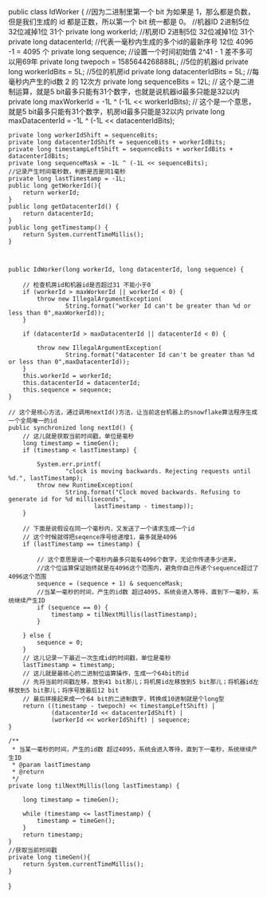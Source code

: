 public class IdWorker {
    //因为二进制里第一个 bit 为如果是 1，那么都是负数，但是我们生成的 id 都是正数，所以第一个 bit 统一都是 0。
    //机器ID  2进制5位  32位减掉1位 31个
    private long workerId;
    //机房ID 2进制5位  32位减掉1位 31个
    private long datacenterId;
    //代表一毫秒内生成的多个id的最新序号  12位 4096 -1 = 4095 个
    private long sequence;
    //设置一个时间初始值    2^41 - 1   差不多可以用69年
    private long twepoch = 1585644268888L;
    //5位的机器id
    private long workerIdBits = 5L;
    //5位的机房id
    private long datacenterIdBits = 5L;
    //每毫秒内产生的id数 2 的 12次方
    private long sequenceBits = 12L;
    // 这个是二进制运算，就是5 bit最多只能有31个数字，也就是说机器id最多只能是32以内
    private long maxWorkerId = -1L ^ (-1L << workerIdBits);
    // 这个是一个意思，就是5 bit最多只能有31个数字，机房id最多只能是32以内
    private long maxDatacenterId = -1L ^ (-1L << datacenterIdBits);

    private long workerIdShift = sequenceBits;
    private long datacenterIdShift = sequenceBits + workerIdBits;
    private long timestampLeftShift = sequenceBits + workerIdBits + datacenterIdBits;
    private long sequenceMask = -1L ^ (-1L << sequenceBits);
    //记录产生时间毫秒数，判断是否是同1毫秒
    private long lastTimestamp = -1L;
    public long getWorkerId(){
        return workerId;
    }
    public long getDatacenterId() {
        return datacenterId;
    }
    public long getTimestamp() {
        return System.currentTimeMillis();
    }



    public IdWorker(long workerId, long datacenterId, long sequence) {

        // 检查机房id和机器id是否超过31 不能小于0
        if (workerId > maxWorkerId || workerId < 0) {
            throw new IllegalArgumentException(
                    String.format("worker Id can't be greater than %d or less than 0",maxWorkerId));
        }

        if (datacenterId > maxDatacenterId || datacenterId < 0) {

            throw new IllegalArgumentException(
                    String.format("datacenter Id can't be greater than %d or less than 0",maxDatacenterId));
        }
        this.workerId = workerId;
        this.datacenterId = datacenterId;
        this.sequence = sequence;
    }

    // 这个是核心方法，通过调用nextId()方法，让当前这台机器上的snowflake算法程序生成一个全局唯一的id
    public synchronized long nextId() {
        // 这儿就是获取当前时间戳，单位是毫秒
        long timestamp = timeGen();
        if (timestamp < lastTimestamp) {

            System.err.printf(
                    "clock is moving backwards. Rejecting requests until %d.", lastTimestamp);
            throw new RuntimeException(
                    String.format("Clock moved backwards. Refusing to generate id for %d milliseconds",
                            lastTimestamp - timestamp));
        }

        // 下面是说假设在同一个毫秒内，又发送了一个请求生成一个id
        // 这个时候就得把seqence序号给递增1，最多就是4096
        if (lastTimestamp == timestamp) {

            // 这个意思是说一个毫秒内最多只能有4096个数字，无论你传递多少进来，
            //这个位运算保证始终就是在4096这个范围内，避免你自己传递个sequence超过了4096这个范围
            sequence = (sequence + 1) & sequenceMask;
            //当某一毫秒的时间，产生的id数 超过4095，系统会进入等待，直到下一毫秒，系统继续产生ID
            if (sequence == 0) {
                timestamp = tilNextMillis(lastTimestamp);
            }

        } else {
            sequence = 0;
        }
        // 这儿记录一下最近一次生成id的时间戳，单位是毫秒
        lastTimestamp = timestamp;
        // 这儿就是最核心的二进制位运算操作，生成一个64bit的id
        // 先将当前时间戳左移，放到41 bit那儿；将机房id左移放到5 bit那儿；将机器id左移放到5 bit那儿；将序号放最后12 bit
        // 最后拼接起来成一个64 bit的二进制数字，转换成10进制就是个long型
        return ((timestamp - twepoch) << timestampLeftShift) |
                (datacenterId << datacenterIdShift) |
                (workerId << workerIdShift) | sequence;
    }

    /**
     * 当某一毫秒的时间，产生的id数 超过4095，系统会进入等待，直到下一毫秒，系统继续产生ID
     * @param lastTimestamp
     * @return
     */
    private long tilNextMillis(long lastTimestamp) {

        long timestamp = timeGen();

        while (timestamp <= lastTimestamp) {
            timestamp = timeGen();
        }
        return timestamp;
    }
    //获取当前时间戳
    private long timeGen(){
        return System.currentTimeMillis();
    }
}
